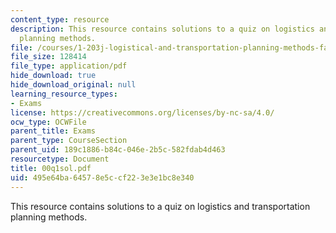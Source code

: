 ```yaml
---
content_type: resource
description: This resource contains solutions to a quiz on logistics and transportation
  planning methods.
file: /courses/1-203j-logistical-and-transportation-planning-methods-fall-2006/495e64ba64578e5ccf223e3e1bc8e340_00q1sol.pdf
file_size: 128414
file_type: application/pdf
hide_download: true
hide_download_original: null
learning_resource_types:
- Exams
license: https://creativecommons.org/licenses/by-nc-sa/4.0/
ocw_type: OCWFile
parent_title: Exams
parent_type: CourseSection
parent_uid: 189c1886-b84c-046e-2b5c-582fdab4d463
resourcetype: Document
title: 00q1sol.pdf
uid: 495e64ba-6457-8e5c-cf22-3e3e1bc8e340
---
```

This resource contains solutions to a quiz on logistics and transportation planning methods.